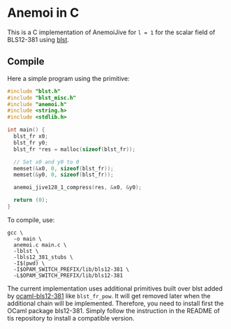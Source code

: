 # Anemoi in C

This is a C implementation of AnemoiJive for `l = 1` for the scalar field of BLS12-381 using [blst](https://github.com/supranational/blst/).

## Compile

Here a simple program using the primitive:
```C
#include "blst.h"
#include "blst_misc.h"
#include "anemoi.h"
#include <string.h>
#include <stdlib.h>

int main() {
  blst_fr x0;
  blst_fr y0;
  blst_fr *res = malloc(sizeof(blst_fr));

  // Set x0 and y0 to 0
  memset(&x0, 0, sizeof(blst_fr));
  memset(&y0, 0, sizeof(blst_fr));

  anemoi_jive128_1_compress(res, &x0, &y0);

  return (0);
}
```

To compile, use:
```
gcc \
  -o main \
  anemoi.c main.c \
  -lblst \
  -lbls12_381_stubs \
  -I$(pwd) \
  -I$OPAM_SWITCH_PREFIX/lib/bls12-381 \
  -L$OPAM_SWITCH_PREFIX/lib/bls12-381
```

The current implementation uses additional primitives built over blst added by
[ocaml-bls12-381](https://gitlab.com/dannywillems/ocaml-bls12-381) like
`blst_fr_pow`. It will get removed later when the additional chain will be
implemented.
Therefore, you need to install first the OCaml package bls12-381. Simply follow
the instruction in the README of tis repository to install a compatible version.
